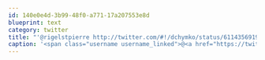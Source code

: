 ```yaml
---
id: 140e0e4d-3b99-48f0-a771-17a207553e8d
blueprint: text
category: twitter
title: "'@rigelstpierre http://twitter.com/#!/dchymko/status/61143569196527616"
caption: '<span class="username username_linked">@<a href="https://twitter.com/rigelstpierre" title="Rigel St. Pierre">rigelstpierre</a></span> http://twitter.com/#!/dchymko/status/61143569196527616'
---
```

